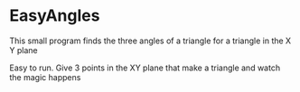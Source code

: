 # EasyAngles
This small program finds the three angles of a triangle for a triangle in the X Y plane

Easy to run. Give 3 points in the XY plane that make a triangle and watch the magic happens
